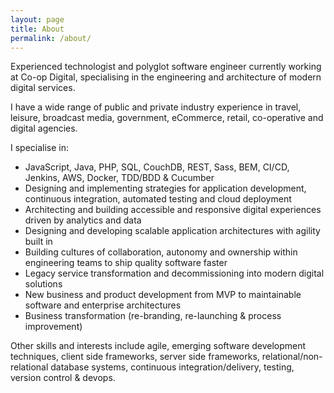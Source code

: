 ```yaml
---
layout: page
title: About
permalink: /about/
---
```


Experienced technologist and polyglot software engineer currently working at Co-op Digital, specialising in the engineering and architecture of modern digital services.

I have a wide range of public and private industry experience in travel, leisure, broadcast media, government, eCommerce, retail, co-operative and digital agencies.

I specialise in:

* JavaScript, Java, PHP, SQL, CouchDB, REST, Sass, BEM, CI/CD, Jenkins, AWS, Docker, TDD/BDD & Cucumber
* Designing and implementing strategies for application development, continuous integration, automated testing and cloud deployment
* Architecting and building accessible and responsive digital experiences driven by analytics and data
* Designing and developing scalable application architectures with agility built in
* Building cultures of collaboration, autonomy and ownership within engineering teams to ship quality software faster
* Legacy service transformation and decommissioning into modern digital solutions
* New business and product development from MVP to maintainable software and enterprise architectures
* Business transformation (re-branding, re-launching & process improvement)

Other skills and interests include agile, emerging software development techniques, client side frameworks, server side frameworks, relational/non-relational database systems, continuous integration/delivery, testing, version control & devops.
